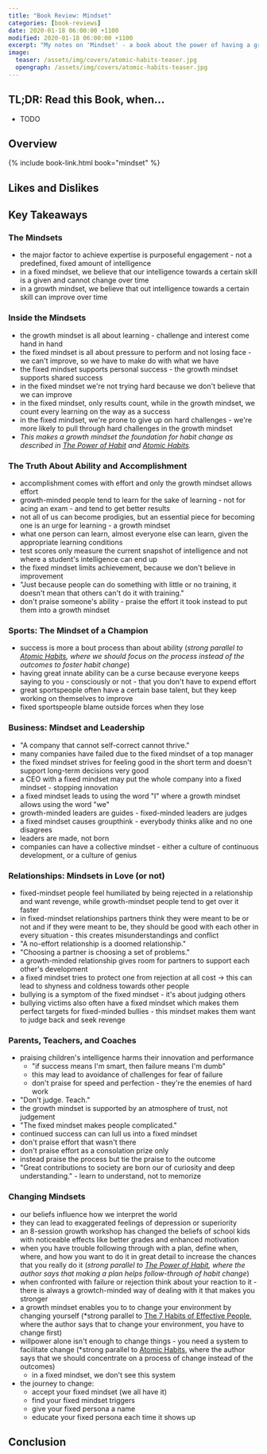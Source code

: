 ```yaml
---
title: "Book Review: Mindset"
categories: [book-reviews]
date: 2020-01-18 06:00:00 +1100
modified: 2020-01-18 06:00:00 +1100
excerpt: "My notes on 'Mindset' - a book about the power of having a growth mindset."
image:
  teaser: /assets/img/covers/atomic-habits-teaser.jpg
  opengraph: /assets/img/covers/atomic-habits-teaser.jpg
---
```


## TL;DR: Read this Book, when...

* TODO

## Overview

{% include book-link.html book="mindset" %}

## Likes and Dislikes

## Key Takeaways

### The Mindsets

* the major factor to achieve expertise is purposeful engagement - not a predefined, fixed amount of intelligence
* in a fixed mindset, we believe that our intelligence towards a certain skill is a given and cannot change over time 
* in a growth mindset, we believe that out intelligence towards a certain skill can improve over time

### Inside the Mindsets

* the growth mindset is all about learning - challenge and interest come hand in hand
* the fixed mindset is all about pressure to perform and not losing face - we can't improve, so we have to make do with what we have
* the fixed mindset supports personal success - the growth mindset supports shared success
* in the fixed mindset we're not trying hard because we don't believe that we can improve
* in the fixed mindset, only results count, while in the growth mindset, we count every learning on the way as a success
* in the fixed mindset, we're prone to give up on hard challenges - we're more likely to pull through hard challenges in the growth mindset
* *This makes a growth mindset the foundation for habit change as described in [The Power of Habit](/book-review-the-power-of-habit/) and [Atomic Habits](/book-review-atomic-habits/).*

### The Truth About Ability and Accomplishment

* accomplishment comes with effort and only the growth mindset allows effort 
* growth-minded people tend to learn for the sake of learning - not for acing an exam - and tend to get better results
* not all of us can become prodigies, but an essential piece for becoming one is an urge for learning - a growth mindset
* what one person can learn, almost everyone else can learn, given the appropriate learning conditions
* test scores only measure the current snapshot of intelligence and not where a student's intelligence can end up
* the fixed mindset limits achievement, because we don't believe in improvement
* "Just because people can do something with little or no training, it doesn't mean that others can't do it with training."
* don't praise someone's ability - praise the effort it took instead to put them into a growth mindset

### Sports: The Mindset of a Champion

* success is more a bout process than about ability (*strong parallel to [Atomic Habits](/book-review-atomic-habits/), where we should focus on the process instead of the outcomes to foster habit change*)
* having great innate ability can be a curse because everyone keeps saying to you - consciously or not - that you don't have to expend effort
* great sportspeople often have a certain base talent, but they keep working on themselves to improve 
* fixed sportspeople blame outside forces when they lose

### Business: Mindset and Leadership

* "A company that cannot self-correct cannot thrive."
* many companies have failed due to the fixed mindset of a top manager
* the fixed mindset strives for feeling good in the short term and doesn't support long-term decisions very good
* a CEO with a fixed mindset may put the whole company into a fixed mindset - stopping innovation
* a fixed mindset leads to using the word "I" where a growth mindset allows using the word "we"
* growth-minded leaders are guides - fixed-minded leaders are judges
* a fixed mindset causes groupthink - everybody thinks alike and no one disagrees
* leaders are made, not born
* companies can have a collective mindset - either a culture of continuous development, or a culture of genius

### Relationships: Mindsets in Love (or not)

* fixed-mindset people feel humiliated by being rejected in a relationship and want revenge, while growth-mindset people tend to get over it faster
* in fixed-mindset relationships partners think they were meant to be or not and if they were meant to be, they should be good with each other in every situation - this creates misunderstandings and conflict
* "A no-effort relationship is a doomed relationship."
* "Choosing a partner is choosing a set of problems."
* a growth-minded relationship gives room for partners to support each other's development
* a fixed mindset tries to protect one from rejection at all cost -> this can lead to shyness and coldness towards other people
* bullying is a symptom of the fixed mindset - it's about judging others
* bullying victims also often have a fixed mindset which makes them perfect targets for fixed-minded bullies - this mindset makes them want to judge back and seek revenge

### Parents, Teachers, and Coaches

* praising children's intelligence harms their innovation and performance
  * "if success means I'm smart, then failure means I'm dumb"
  * this may lead to avoidance of challenges for fear of failure
  * don't praise for speed and perfection - they're the enemies of hard work
* "Don't judge. Teach."
* the growth mindset is supported by an atmosphere of trust, not judgement
* "The fixed mindset makes people complicated."
* continued success can can lull us into a fixed mindset
* don't praise effort that wasn't there
* don't praise effort as a consolation prize only
* instead praise the process but tie the praise to the outcome
* "Great contributions to society are born our of curiosity and deep understanding." - learn to understand, not to memorize

### Changing Mindsets

* our beliefs influence how we interpret the world
* they can lead to exaggerated feelings of depression or superiority
* an 8-session growth workshop has changed the beliefs of school kids with noticeable effects like better grades and enhanced motivation
* when you have trouble following through with a plan, define when, where, and how you want to do it in great detail to increase the chances that you really do it (*strong parallel to [The Power of Habit](/book-review-the-power-of-habit/), where the author says that making a plan helps follow-through of habit change*)
* when confronted with failure or rejection think about your reaction to it - there is always a growtch-minded way of dealing with it that makes you stronger
* a growth mindset enables you to to change your environment by changing yourself (*strong parallel to [The 7 Habits of Effective People](/book-review-7-habits/), where the author says that to change your environment, you have to change first)
* willpower alone isn't enough to change things - you need a system to facilitate change (*strong parallel to [Atomic Habits](/book-review-atomic-habits/), where the author says that we should concentrate on a process of change instead of the outcomes)
  * in a fixed mindset, we don't see this system
* the journey to change:
  * accept your fixed mindset (we all have it)
  * find your fixed mindset triggers
  * give your fixed persona a name
  * educate your fixed persona each time it shows up

## Conclusion

  

